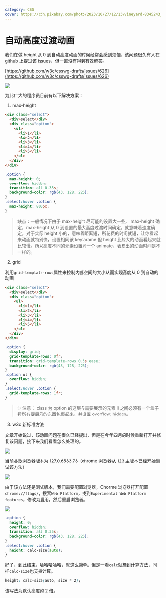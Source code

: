```yaml
---
category: CSS
cover: https://cdn.pixabay.com/photo/2023/10/27/12/13/vineyard-8345243_640.jpg
---
```


# 自动高度过渡动画

我们在做 height 从 0 到自动高度动画的时候经常会感到烦恼，该问题很久有人在 github 上提过该 issues，但一直没有得到有效解答。

[https://github.com/w3c/csswg-drafts/issues/626](https://github.com/w3c/csswg-drafts/issues/626)

![](http://tuchuang.niubin.site/image/css-20240726-1.png)

为此广大的程序员目前有以下解决方案：

1. max-height

```html
<div class="select">
  <div>select</div>
  <div class="option">
    <ul>
      <li>1</li>
      <li>2</li>
      <li>3</li>
      <li>4</li>
      <li>5</li>
    </ul>
  </div>
</div>
```

```css
.option {
  max-height: 0;
  overflow: hidden;
  transition: all 0.35s;
  background-color: rgb(43, 128, 226);
}
.select:hover .option {
  max-height: 800px;
}
```

> 缺点：一般情况下由于 max-height 尽可能的设置大一些， max-height 确定，max-height 从 0 到设置的最大高度过渡时间确定，就意味着速度确定，对于实际 height 小的，意味着距离短，所花费的时间就短，让你看起来动画就特别快，设置相同该 keyfarame 但 height 比较大的动画看起来就比较慢。所以高度不同的元素设置同一个 animate，表现出的动画时间是不一样的。

2. grid

利用`grid-template-rows`属性来控制内部空间的大小从而实现高度从 0 到自动的动画

```html
<div class="select">
  <div>select</div>
  <div class="option">
    <ul>
      <li>1</li>
      <li>2</li>
      <li>3</li>
      <li>4</li>
      <li>5</li>
    </ul>
  </div>
</div>
```

```css
.option {
  display: grid;
  grid-template-rows: 0fr;
  transition: grid-template-rows 0.3s ease;
  background-color: rgb(43, 128, 226);
}
.option ul {
  overflow: hidden;
}
.select:hover .option {
  grid-template-rows: 1fr;
}
```

> ✨ 注意：
> class 为 option 的这层与需要展示的元素 li 之间必须有一个盒子将所有要展示的东西包裹起来，并设置 overflow: hidden。

3. w3c 新标准方法

文章开始说过，该动画问题在很久已经提出，但是在今年四月的时候重新打开并修复该问题，接下来我们看看怎么处理的。

![](http://tuchuang.niubin.site/image/css-20240726-2.png)

当前谷歌浏览器版本为 127.0.6533.73（chrome 浏览器从 123 主版本已经开始测试该方法）

![](http://tuchuang.niubin.site/image/css-20240726-3.png)

由于该方法还是测试版本，我们需要配置浏览器，Chorme 浏览器打开配置`chrome://flags/`，搜索`Web Platform`，找到`Experimental Web Platform features`，修改为启用，然后重启浏览器。

![](http://tuchuang.niubin.site/image/css-20240726-4.png)

```css
.option {
  height: 0;
  overflow: hidden;
  transition: all 0.35s;
  background-color: rgb(43, 128, 226);
}
.select:hover .option {
  height: calc-size(auto);
}
```

好了，到此结束，哈哈哈哈哈，就这么简单。但是一看`calc`就想到计算方法，同样`calc-size`也支持计算。

```css
height: calc-size(auto, size * 2);
```

该写法为默认高度的 2 倍。
